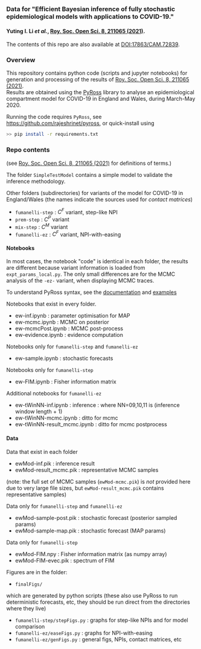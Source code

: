 ### Data for "Efficient Bayesian inference of fully stochastic epidemiological models with applications to COVID-19."
#### Yuting I. Li *et al.*, [Roy. Soc. Open Sci. 8, 211065 (2021)](https://doi.org/10.1098/rsos.211065).  

The contents of this repo are also available at [DOI:17863/CAM.72839](https://doi.org/10.17863/CAM.72839).

### Overview

This repository contains python code (scripts and jupyter notebooks) for generation and processing of the results of 
[Roy. Soc. Open Sci. 8, 211065 (2021)](https://doi.org/10.1098/rsos.211065).  
Results are obtained using the [PyRoss](https://github.com/rajeshrinet/pyross) library to analyse an epidemiological compartment model for COVID-19 in England and Wales, during March-May 2020.

Running the code requires `PyRoss`, see
<https://github.com/rajeshrinet/pyross>, or quick-install using
```bash
>> pip install -r requirements.txt
```

### Repo contents 
(see [Roy. Soc. Open Sci. 8, 211065 (2021)](https://doi.org/10.1098/rsos.211065) for definitions of terms.)

The folder `SimpleTestModel` contains a simple model to validate the inference methodology.

Other folders (subdirectories) for variants of the model for COVID-19 in England/Wales (the names indicate the sources used for *contact matrices*)
* `fumanelli-step` : $`C^F`$ variant, step-like NPI
* `prem-step` : $`C^P`$ variant
* `mix-step` : $`C^M`$ variant
* `fumanelli-ez` : $`C^F`$ variant, NPI-with-easing

#### Notebooks 
In most cases, the notebook "code" is identical in each folder, the results are different because variant 
information is loaded from `expt_params_local.py`.  The only small differences are for the MCMC analysis of the `-ez-` variant, 
when displaying MCMC traces.

To understand PyRoss syntax, see the [ documentation](https://pyross.readthedocs.io/en/latest/) and [examples](https://github.com/rajeshrinet/pyross#examples)

Notebooks that exist in every folder. 
* ew-inf.ipynb : parameter optimisation for MAP
* ew-mcmc.ipynb : MCMC on posterior
* ew-mcmcPost.ipynb : MCMC post-process
* ew-evidence.ipynb : evidence computation

Notebooks only for `fumanelli-step` and `fumanelli-ez`
* ew-sample.ipynb : stochastic forecasts

Notebooks only for `fumanelli-step`
* ew-FIM.ipynb  : Fisher information matrix

Additional notebooks for `fumanelli-ez`
* ew-tWinNN-inf.ipynb : inference : where NN=09,10,11 is (inference window length + 1)
* ew-tWinNN-mcmc.ipynb : ditto for mcmc
* ew-tWinNN-result_mcmc.ipynb : ditto for mcmc postprocess

#### Data 

Data that exist in each folder
* ewMod-inf.pik : inference result
* ewMod-result_mcmc.pik : representative MCMC samples

(note: the full set of MCMC samples (`ewMod-mcmc.pik`) is *not* provided here due to very large file sizes, but `ewMod-result_mcmc.pik` contains representative samples)

Data only for `fumanelli-step` and `fumanelli-ez`
* ewMod-sample-post.pik : stochastic forecast (posterior sampled params)
* ewMod-sample-map.pik : stochastic forecast (MAP params)

Data only for `fumanelli-step`
* ewMod-FIM.npy : Fisher information matrix (as numpy array)
* ewMod-FIM-evec.pik : spectrum of FIM

Figures are in the folder:
* `finalFigs/` 

which are generated by python scripts
(these also use PyRoss to run deterministic forecasts, etc, they should be run direct from the directories where they live)
* `fumanelli-step/stepFigs.py` : graphs for step-like NPIs and for model comparison
* `fumanelli-ez/easeFigs.py` : graphs for NPI-with-easing
* `fumanelli-ez/genFigs.py` : general figs, NPIs, contact matrices, etc

